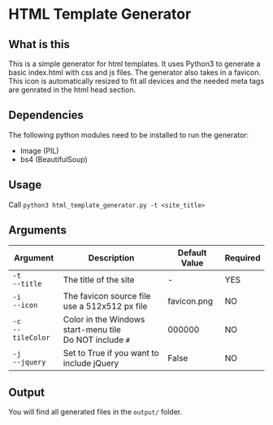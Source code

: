 # HTML Template Generator

## What is this
This is a simple generator for html templates. It uses Python3 to generate a basic index.html with css and js files. The generator also takes in a favicon. This icon is automatically resized to fit all devices and the needed meta tags are genrated in the html head section.

## Dependencies
The following python modules need to be installed to run the generator:
- Image (PIL)
- bs4 (BeautifulSoup)

## Usage
Call ```python3 html_template_generator.py -t <site_title>```

## Arguments
| Argument                           | Description                                                    | Default Value | Required |
|------------------------------------|----------------------------------------------------------------|---------------|----------|
| ```-t```<br>```--title```          | The title of the site                                          | -             | YES      |
| ```-i```<br>```--icon```           | The favicon source file<br>use a 512x512 px file               | favicon.png   | NO       |
| ```-c```<br>```--tileColor```      | Color in the Windows start-menu tile<br>Do NOT include ```#``` | 000000        | NO       |
| ```-j```<br>```--jquery```         | Set to True if you want to include jQuery                      | False         | NO       |

## Output
You will find all generated files in the ```output/``` folder.